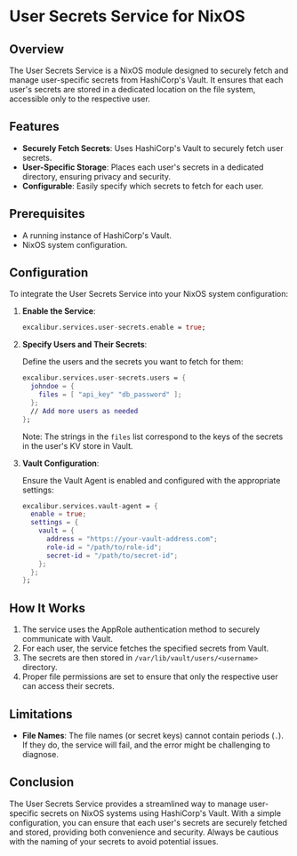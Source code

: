 # User Secrets Service for NixOS

## Overview

The User Secrets Service is a NixOS module designed to securely fetch and manage user-specific secrets from HashiCorp's Vault. It ensures that each user's secrets are stored in a dedicated location on the file system, accessible only to the respective user.

## Features

- **Securely Fetch Secrets**: Uses HashiCorp's Vault to securely fetch user secrets.
- **User-Specific Storage**: Places each user's secrets in a dedicated directory, ensuring privacy and security.
- **Configurable**: Easily specify which secrets to fetch for each user.

## Prerequisites

- A running instance of HashiCorp's Vault.
- NixOS system configuration.

## Configuration

To integrate the User Secrets Service into your NixOS system configuration:

1. **Enable the Service**:

   ```nix
   excalibur.services.user-secrets.enable = true;
   ```

2. **Specify Users and Their Secrets**:

   Define the users and the secrets you want to fetch for them:

   ```nix
   excalibur.services.user-secrets.users = {
     johndoe = {
       files = [ "api_key" "db_password" ];
     };
     // Add more users as needed
   };
   ```

   Note: The strings in the `files` list correspond to the keys of the secrets in the user's KV store in Vault.

3. **Vault Configuration**:

   Ensure the Vault Agent is enabled and configured with the appropriate settings:

   ```nix
   excalibur.services.vault-agent = {
     enable = true;
     settings = {
       vault = {
         address = "https://your-vault-address.com";
         role-id = "/path/to/role-id";
         secret-id = "/path/to/secret-id";
       };
     };
   };
   ```

## How It Works

1. The service uses the AppRole authentication method to securely communicate with Vault.
2. For each user, the service fetches the specified secrets from Vault.
3. The secrets are then stored in `/var/lib/vault/users/<username>` directory.
4. Proper file permissions are set to ensure that only the respective user can access their secrets.

## Limitations

- **File Names**: The file names (or secret keys) cannot contain periods (`.`). If they do, the service will fail, and the error might be challenging to diagnose.

## Conclusion

The User Secrets Service provides a streamlined way to manage user-specific secrets on NixOS systems using HashiCorp's Vault. With a simple configuration, you can ensure that each user's secrets are securely fetched and stored, providing both convenience and security. Always be cautious with the naming of your secrets to avoid potential issues.
